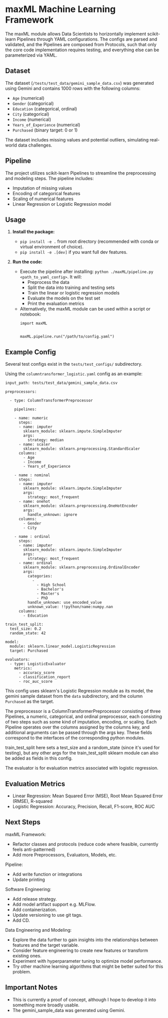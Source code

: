 # maxML Machine Learning Framework
The maxML module allows Data Scientists to horizontally implement scikit-learn Pipelines through YAML configurations. The configs are parsed and validated, and the Pipelines are composed from Protocols, such that only the core code implementation requires testing, and everything else can be parameterized via YAML.


## Dataset
The dataset (`/tests/test_data/gemini_sample_data.csv`) was generated using Gemini and contains 1000 rows with the following columns:

* `Age` (numerical)
* `Gender` (categorical)
* `Education` (categorical, ordinal)
* `City` (categorical)
* `Income` (numerical)
* `Years_of_Experience` (numerical)
* `Purchased` (binary target: 0 or 1)

The dataset includes missing values and potential outliers, simulating real-world data challenges.


## Pipeline

The project utilizes scikit-learn Pipelines to streamline the preprocessing and modeling steps. The pipeline includes:

* Imputation of missing values
* Encoding of categorical features
* Scaling of numerical features
* Linear Regression or Logistic Regression model


## Usage

1. **Install the package:**
   * `pip install -e .` from root directory (recommended with conda or virtual environment of choice).
   * `pip install -e .[dev]` if you want full dev features.

2. **Run the code:**
   * Execute the pipeline after installing: `python ./maxML/pipeline.py <path_to_yaml_config>`. It will:
     * Preprocess the data
     * Split the data into training and testing sets
     * Train the linear or logistic regression models
     * Evaluate the models on the test set
     * Print the evaluation metrics
   * Alternatively, the maxML module can be used within a script or notebook:
     ```
     import maxML


     maxML.pipeline.run("/path/to/config.yaml")
     ```


## Example Config

Several test configs exist in the `tests/test_configs/` subdirectory.

Using the `columntransformer_logistic.yaml` config as an example:
```
input_path: tests/test_data/gemini_sample_data.csv

preprocessors:

  - type: ColumnTransformerPreprocessor

    pipelines:

    - name: numeric
      steps:
      - name: imputer
        sklearn_module: sklearn.impute.SimpleImputer
        args:
          strategy: median
      - name: scaler
        sklearn_module: sklearn.preprocessing.StandardScaler
      columns:
        - Age
        - Income
        - Years_of_Experience

    - name : nominal
      steps:
      - name: imputer
        sklearn_module: sklearn.impute.SimpleImputer
        args:
          strategy: most_frequent
      - name: onehot
        sklearn_module: sklearn.preprocessing.OneHotEncoder
        args:
          handle_unknown: ignore
      columns:
        - Gender
        - City

    - name : ordinal
      steps:
      - name: imputer
        sklearn_module: sklearn.impute.SimpleImputer
        args:
          strategy: most_frequent
      - name: ordinal
        sklearn_module: sklearn.preprocessing.OrdinalEncoder
        args:
          categories:
            -
              - High School
              - Bachelor's
              - Master's
              - PhD
          handle_unknown: use_encoded_value
          unknown_value: !!python/name:numpy.nan
      columns:
        - Education

train_test_split:
  test_size: 0.2
  random_state: 42

model:
  module: sklearn.linear_model.LogisticRegression
  target: Purchased

evaluators:
  - type: LogisticEvaluator
    metrics:
      - accuracy_score
      - classification_report
      - roc_auc_score
```

This config uses sklearn's Logistic Regression module as its model, the gemini sample dataset from the `data` subdirectory, and the column `Purchased` as the target.

The preprocessor is a ColumnTransformerPreprocessor consisting of three Pipelines, a numeric, categorical, and ordinal preprocessor, each consisting of two steps such as some kind of imputation, encoding, or scaling. Each Pipeline operates over the columns assigned by the columns key, and additional arguments can be passed through the args key. These fields correspond to the interfaces of the corresponding python modules.

train_test_split here sets a test_size and a random_state (since it's used for testing), but any other args for the train_test_split sklearn module can also be added as fields in this config.

The evaluator is for evaluation metrics associated with logistic regression.


## Evaluation Metrics
* Linear Regression: Mean Squared Error (MSE), Root Mean Squared Error (RMSE), R-squared
* Logistic Regression: Accuracy, Precision, Recall, F1-score, ROC AUC


## Next Steps
maxML Framework:
* Refactor classes and protocols (reduce code where feasible, currently feels anti-patterned)
* Add more Preprocessors, Evaluators, Models, etc.

Pipeline:
* Add write function or integrations
* Update printing

Software Engineering:
* Add release strategy.
* Add model artifact support e.g. MLFlow.
* Add containerization.
* Update versioning to use git tags.
* Add CD.

Data Engineering and Modeling:
* Explore the data further to gain insights into the relationships between features and the target variable.
* Consider feature engineering to create new features or transform existing ones.
* Experiment with hyperparameter tuning to optimize model performance.
* Try other machine learning algorithms that might be better suited for this problem.


## Important Notes
* This is currently a proof of concept, although I hope to develop it into something more broadly usable.
* The gemini_sample_data was generated using Gemini.
